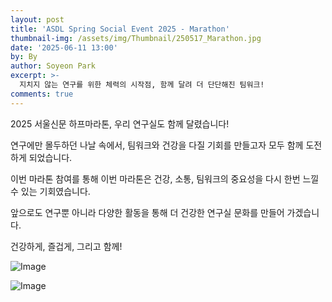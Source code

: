 ```yaml
---
layout: post
title: 'ASDL Spring Social Event 2025 - Marathon'
thumbnail-img: /assets/img/Thumbnail/250517_Marathon.jpg
date: '2025-06-11 13:00'
by: By 
author: Soyeon Park
excerpt: >-
  지치지 않는 연구를 위한 체력의 시작점, 함께 달려 더 단단해진 팀워크!
comments: true
---
```

2025 서울신문 하프마라톤, 우리 연구실도 함께 달렸습니다!

연구에만 몰두하던 나날 속에서, 팀워크와 건강을 다질 기회를 만들고자 모두 함께 도전하게 되었습니다.

이번 마라톤 참여를 통해 이번 마라톤은 건강, 소통, 팀워크의 중요성을 다시 한번 느낄 수 있는 기회였습니다.

앞으로도 연구뿐 아니라 다양한 활동을 통해 더 건강한 연구실 문화를 만들어 가겠습니다.

건강하게, 즐겁게, 그리고 함께!

![Image](https://github.com/user-attachments/assets/815317b3-628f-446c-b7bc-ded12e2ec96e)

![Image](https://github.com/user-attachments/assets/169ad842-4b59-4d73-86aa-a6b151516f2f)
